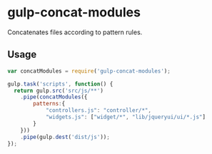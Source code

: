 # gulp-concat-modules
Concatenates files according to pattern rules.

## Usage

```js
var concatModules = require('gulp-concat-modules');

gulp.task('scripts', function() {
  return gulp.src('src/js/**')
    .pipe(concatModules({
		patterns:{
			"controllers.js": "controller/*",
			"widgets.js": ["widget/*", "lib/jqueryui/ui/*.js"]
		}
    }))
    .pipe(gulp.dest('dist/js'));
});
```